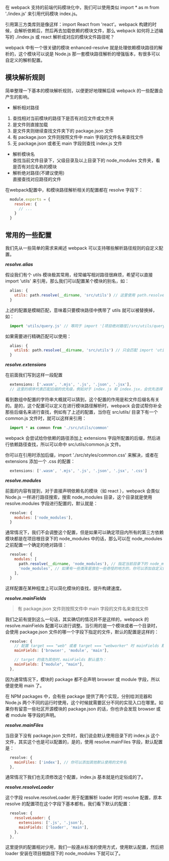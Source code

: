 在 webpack 支持的前端代码模块化中，我们可以使用类似 import * as m from './index.js' 来引用代码模块 index.js。

引用第三方类库则是像这样：import React from 'react'。webpack 构建的时候，会解析依赖后，然后再去加载依赖的模块文件，那么 webpack 如何将上述编写的 ./index.js 或 react 解析成对应的模块文件路径呢？

webpack 中有一个很关键的模块 enhanced-resolve 就是处理依赖模块路径的解析的，这个模块可以说是 Node.js 那一套模块路径解析的增强版本，有很多可以自定义的解析配置。

## 模块解析规则

简单整理一下基本的模块解析规则，以便更好地理解后续 webpack 的一些配置会产生的影响。

- 解析相对路径   
1. 查找相对当前模块的路径下是否有对应文件或文件夹
2. 是文件则直接加载
3. 是文件夹则继续查找文件夹下的 package.json 文件
4. 有 package.json 文件则按照文件中 main 字段的文件名来查找文件
5. 无 package.json 或者无 main 字段则查找 index.js 文件
- 解析模块名   
查找当前文件目录下，父级目录及以上目录下的 node_modules 文件夹，看是否有对应名称的模块
- 解析绝对路径(不建议使用)   
直接查找对应路径的文件

在webpack配置中，和模块路径解析相关的配置都在 resolve 字段下：

```js
  module.exports = {
    resolve: {
      // ...
    }
  }
```

## 常用的一些配置

我们先从一些简单的需求来阐述 webpack 可以支持哪些解析路径规则的自定义配置。

***resolve.alias***

假设我们有个 utils 模块极其常用，经常编写相对路径很麻烦，希望可以直接 import 'utils' 来引用，那么我们可以配置某个模块的别名，如：

```js
  alias: {
    utils: path.resolve(__dirname, 'src/utils') // 这里使用 path.resolve 和 __dirname 来获取绝对路径
  }

```

上述的配置是模糊匹配，意味着只要模块路径中携带了 utils 就可以被替换掉，如：

```js
  import 'utils/query.js' // 等同于 import '[项目绝对路径]/src/utils/query
```

如果需要进行精确匹配可以使用：

```js
  alias: {
    utils$: path.resolve(__dirname, 'src/utils') // 只会匹配 import 'utils'
  }
```

***resolve.extensions***

在前面我们写到这样一段配置
```js
  extensions: ['.wasm', '.mjs', '.js', '.json', '.jsx'],
  // 这里的顺序代表匹配后缀的优先级，例如对于 index.js 和 index.jsx，会优先选择 index.js
```

看到数组中配置的字符串大概就可以猜到，这个配置的作用是和文件后缀名有关的。是的，这个配置可以定义在进行模块路径解析时，webpack 会尝试帮你补全那些后缀名来进行查找，例如有了上述的配置，当你在 src/utils/ 目录下有一个 common.js 文件时，就可以这样来引用：

```js
  import * as common from './src/utils/common'
```

webpack 会尝试给你依赖的路径添加上 extensions 字段所配置的后缀，然后进行依赖路径查找，所以可以命中 src/utils/common.js 文件。

你可以在引用时添加后缀，import './src/styles/common.css' 来解决，或者在 extensions 添加一个 .css 的配置：

```js
  extensions: ['.wasm', '.mjs', '.js', '.json', '.jsx', '.css']
```

***resolve.modules***

前面的内容有提到，对于直接声明依赖名的模块（如 react ），webpack 会类似 Node.js 一样进行路径搜索，搜索 node_modules 目录，这个目录就是使用 resolve.modules 字段进行配置的，默认就是：

```js
  resolve: {
    modules: ['node_modules'],
  }
```

通常情况下，我们不会调整这个配置，但是如果可以确定项目内所有的第三方依赖模块都是在项目根目录下的 node_modules 中的话，那么可以在 node_modules 之前配置一个确定的绝对路径：

```js
  resolve: {
    modules: [
      path.resolve(__dirname, 'node_modules'), // 指定当前目录下的 node_modules 优先查找
      'node_modules', // 如果有一些类库是放在一些奇怪的地方的，你可以添加自定义的路径或者目录
    ],
  }
```

这样配置在某种程度上可以简化模块的查找，提升构建速度。

***resolve.mainFields***

> 有 package.json 文件则按照文件中 main 字段的文件名来查找文件

我们之前有提到这么一句话，其实确切的情况并不是这样的，webpack 的 resolve.mainFields 配置可以进行调整。当引用的是一个模块或者一个目录时，会使用 package.json 文件的哪一个字段下指定的文件，默认的配置是这样的：

```js
  resolve: {
    // 配置 target === "web" 或者 target === "webworker" 时 mainFields 默认值是：
    mainFields: ['browser', 'module', 'main'],

    // target 的值为其他时，mainFields 默认值为：
    mainFields: ["module", "main"],
  },
```

因为通常情况下，模块的 package 都不会声明 browser 或 module 字段，所以便是使用 main 了。

在 NPM packages 中，会有些 package 提供了两个实现，分别给浏览器和 Node.js 两个不同的运行时使用，这个时候就需要区分不同的实现入口在哪里。如果你有留意一些社区开源模块的 package.json 的话，你也许会发现 browser 或者 module 等字段的声明。

***resolve.mainFiles***

当目录下没有 package.json 文件时，我们说会默认使用目录下的 index.js 这个文件，其实这个也是可以配置的，是的，使用 resolve.mainFiles 字段，默认配置是：

```js
  resolve: {
    mainFiles: ['index'], // 你可以添加其他默认使用的文件名
  },
```

通常情况下我们也无须修改这个配置，index.js 基本就是约定俗成的了。

***resolve.resolveLoader***

这个字段 resolve.resolveLoader 用于配置解析 loader 时的 resolve 配置，原本 resolve 的配置项在这个字段下基本都有。我们看下默认的配置：

```js
  resolve: {
    resolveLoader: {
      extensions: ['.js', '.json'],
      mainFields: ['loader', 'main'],
    },
  },
```

这里提供的配置相对少用，我们一般遵从标准的使用方式，使用默认配置，然后把 loader 安装在项目根路径下的 node_modules 下就可以了。
